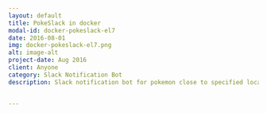 ```yaml
---
layout: default
title: PokeSlack in docker
modal-id: docker-pokeslack-el7
date: 2016-08-01
img: docker-pokeslack-el7.png
alt: image-alt
project-date: Aug 2016
client: Anyone
category: Slack Notification Bot
description: Slack notification bot for pokemon close to specified location, that runs in Docker container. </br></br>  Please see <a href="https://uqwhsu.github.io/docker-pokeslack-el7/">docker-pokeslack-el7 GitHub project page</a> for more information.


---
```

